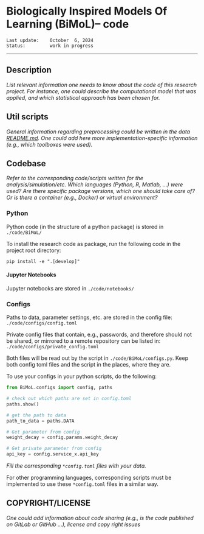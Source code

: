 # Biologically Inspired Models Of Learning (BiMoL)– **code**

    Last update:    October  6, 2024
    Status:         work in progress

***

## Description

*List relevant information one needs to know about the code of this research project.
For instance, one could describe the computational model that was applied,
and which statistical approach has been chosen for.*

## Util scripts

*General information regarding preprocessing could be written in the data [README.md](../data/README.md).
One could add here more implementation-specific information (e.g., which toolboxes were used).*

## Codebase

*Refer to the corresponding code/scripts written for the analysis/simulation/etc.
Which languages (Python, R, Matlab, ...) were used? Are there specific package versions,
which one should take care of? Or is there a container (e.g., Docker) or virtual environment?*

### Python

Python code (in the structure of a python package) is stored in `./code/BiMoL/`

To install the research code as package, run the following code in the project root directory:

```shell
pip install -e ".[develop]"
```

#### Jupyter Notebooks

Jupyter notebooks are stored in `./code/notebooks/`

### Configs

Paths to data, parameter settings, etc. are stored in the config file: `./code/configs/config.toml`

Private config files that contain, e.g., passwords, and therefore should not be shared,
or mirrored to a remote repository can be listed in: `./code/configs/private_config.toml`

Both files will be read out by the script in `./code/BiMoL/configs.py`.
Keep both config toml files and the script in the places, where they are.

To use your configs in your python scripts, do the following:

```python
from BiMoL.configs import config, paths

# check out which paths are set in config.toml
paths.show()

# get the path to data
path_to_data = paths.DATA

# Get parameter from config
weight_decay = config.params.weight_decay

# Get private parameter from config
api_key = config.service_x.api_key
```

*Fill the corresponding `*config.toml` files with your data.*

For other programming languages, corresponding scripts must be implemented to use these `*config.toml` files in a similar way.

## COPYRIGHT/LICENSE

*One could add information about code sharing
(e.g., is the code published on GitLab or GitHub ...),
license and copy right issues*
